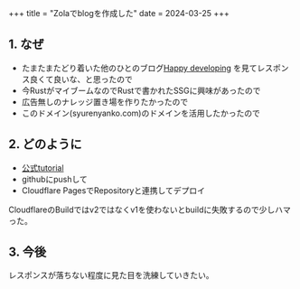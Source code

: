 +++
title = "Zolaでblogを作成した"
date = 2024-03-25
+++
## 1. なぜ
- たまたまたどり着いた他のひとのブログ[Happy developing](https://blog.ymgyt.io/entry/) を見てレスポンス良くて良いな、と思ったので
- 今RustがマイブームなのでRustで書かれたSSGに興味があったので
- 広告無しのナレッジ置き場を作りたかったので
- このドメイン(syurenyanko.com)のドメインを活用したかったので

## 2. どのように
- [公式tutorial](https://www.getzola.org/documentation/getting-started/overview/)
- githubにpushして
- Cloudflare PagesでRepositoryと連携してデプロイ

CloudflareのBuildではv2ではなくv1を使わないとbuildに失敗するので少しハマった。


## 3. 今後
レスポンスが落ちない程度に見た目を洗練していきたい。


